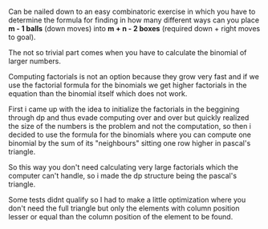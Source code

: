 Can be nailed down to an easy combinatoric exercise in which you have to determine the formula for finding in how many different ways
can you place **m - 1 balls** (down moves) into **m + n - 2 boxes** (required down + right moves to goal).

The not so trivial part comes when you have to calculate the binomial of larger numbers.

Computing factorials is not an option because they grow very fast and if we use the factorial formula for the binomials we get
higher factorials in the equation than the binomial itself which does not work.

First i came up with the idea to initialize the factorials in the beggining through dp and thus evade computing over and over but
quickly realized the size of the numbers is the problem and not the computation, so then i decided to use the formula for
the binomials where you can compute one binomial by the sum of its "neighbours" sitting one row higher in pascal's triangle.

So this way you don't need calculating very large factorials which the computer can't handle, so i made the dp structure being
the pascal's triangle.

Some tests didnt qualify so I had to make a little optimization where you don't need the full triangle but only the elements with column
position lesser or equal than the column position of the element to be found.
